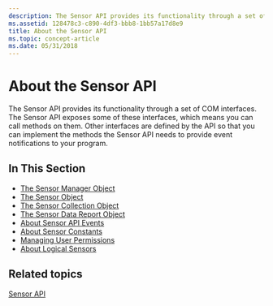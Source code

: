```yaml
---
description: The Sensor API provides its functionality through a set of COM interfaces.
ms.assetid: 128478c3-c890-4df3-bbb8-1bb57a17d8e9
title: About the Sensor API
ms.topic: concept-article
ms.date: 05/31/2018
---
```


# About the Sensor API

The Sensor API provides its functionality through a set of COM interfaces. The Sensor API exposes some of these interfaces, which means you can call methods on them. Other interfaces are defined by the API so that you can implement the methods the Sensor API needs to provide event notifications to your program.

## In This Section

-   [The Sensor Manager Object](the-sensor-manager.md)
-   [The Sensor Object](the-sensor-object.md)
-   [The Sensor Collection Object](the-sensor-collection-object.md)
-   [The Sensor Data Report Object](the-sensor-data-report-object.md)
-   [About Sensor API Events](about-sensor-events.md)
-   [About Sensor Constants](about-sensor-constants.md)
-   [Managing User Permissions](managing-user-permissions.md)
-   [About Logical Sensors](about-logical-sensors.md)

## Related topics

<dl> <dt>

[Sensor API](portal.md)
</dt> </dl>

 

 



